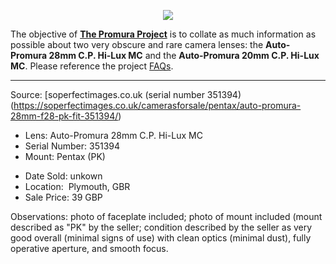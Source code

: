 <p align="center">
   <img src="https://user-images.githubusercontent.com/110672536/183131595-afeb1dec-1c84-436c-9a50-90468f9ec3ec.png">
</p>

<p>
   The objective of <b><a href="https://github.com/martbetz/The-Promura-Project/blob/main/README.md">The Promura Project</a></b> is to collate as much information as possible about two very obscure and rare camera lenses: the <b>Auto-Promura 28mm C.P. Hi-Lux MC</b> and the <b>Auto-Promura 20mm C.P. Hi-Lux MC</b>. Please reference the project <a href="https://github.com/martbetz/The-Promura-Project/blob/main/FAQs.md">FAQs</a>.

---

Source: [soperfectimages.co.uk (serial number 351394)(https://soperfectimages.co.uk/camerasforsale/pentax/auto-promura-28mm-f28-pk-fit-351394/)

- Lens: Auto-Promura 28mm C.P. Hi-Lux MC
- Serial Number: 351394
- Mount: Pentax (PK)

[]()

- Date Sold: unkown
- Location:  Plymouth, GBR
- Sale Price: 39 GBP
  
[]()

Observations: photo of faceplate included; photo of mount included (mount described as "PK" by the seller; condition described by the seller as very good overall (minimal signs of use) with clean optics (minimal dust), fully operative aperture, and smooth focus.
